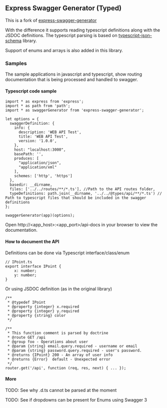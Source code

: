 ## Express Swagger Generator (Typed)
This is a fork of [express-swagger-generator](https://github.com/pgroot/express-swagger-generator) 

With the difference it supports reading typescript definitions along with the JSDOC definitions.
The typescript parsing is based on [typescript-json-schema](https://github.com/YousefED/typescript-json-schema) library.

Support of enums and arrays is also added in this library.

### Samples
The sample applications in javascript and typescript, show routing documentation that is being processed and handled to swagger.


#### Typescript code sample

```
import * as express from 'express';
import * as path from 'path';
import * as swaggerGenerator from 'express-swagger-generator';

let options = {
  swaggerDefinition: {
    info: {
      description: 'WEB API Test',
      title: 'WEB API Test',
      version: '1.0.0',
    },
    host: "localhost:3000",
    basePath: '',
    produces: [
      "application/json",
      "application/xml"
    ],
    schemes: ['http', 'https']
  },
  basedir: __dirname,
  files: ['../../routes/**/*.ts'], //Path to the API routes folder,
  typeDefinitions: path.join(__dirname, '../../@types/api/**/*.ts') // Path to typescript files that should be included in the swagger definitions
};

swaggerGenerator(app)(options);
```

Open http://<app_host>:<app_port>/api-docs in your browser to view the documentation.

#### How to document the API

Definitions can be done via Typescript interface/class/enum 

```
// IPoint.ts
export interface IPoint {
    x: number;
    y: number;
}
```

Or using JSDOC definition (as in the original library)

```
/**
 * @typedef IPoint
 * @property {integer} x.required
 * @property {integer} y.required
 * @property {string} color
 */
```

```
/**
 * This function comment is parsed by doctrine
 * @route GET /api
 * @group foo - Operations about user
 * @param {string} email.query.required - username or email
 * @param {string} password.query.required - user's password.
 * @returns {IPoint} 200 - An array of user info
 * @returns {Error}  default - Unexpected error
 */
router.get('/api', function (req, res, next) { ... });
```


#### More
TODO: See why .d.ts cannot be parsed at the moment

TODO: See if dropdowns can be present for Enums using Swagger 3
